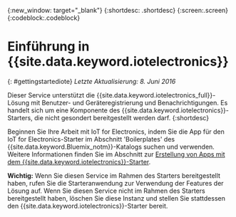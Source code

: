 {:new_window: target="_blank"}
{:shortdesc: .shortdesc}
{:screen:.screen}
{:codeblock:.codeblock}


# Einführung in {{site.data.keyword.iotelectronics}}
{: #gettingstartediote}
*Letzte Aktualisierung: 8. Juni 2016*

Dieser Service unterstützt die {{site.data.keyword.iotelectronics_full}}-Lösung mit Benutzer- und Geräteregistrierung und Benachrichtigungen. Es handelt sich um eine Komponente des {{site.data.keyword.iotelectronics}}-Starters, die nicht gesondert bereitgestellt werden darf.
{:shortdesc}

Beginnen Sie Ihre Arbeit mit IoT for Electronics, indem Sie die App für den IoT for Electronics-Starter im Abschnitt 'Boilerplates' des {{site.data.keyword.Bluemix_notm}}-Katalogs suchen und verwenden. Weitere Informationen finden Sie im Abschnitt zur [Erstellung von Apps mit dem {{site.data.keyword.iotelectronics}}-Starter](../../starters/IotElectronics/index.html).

**Wichtig:** Wenn Sie diesen Service im Rahmen des Starters bereitgestellt haben, rufen Sie die Starteranwendung zur Verwendung der Features der Lösung auf. Wenn Sie diesen Service nicht im Rahmen des Starters bereitgestellt haben, löschen Sie diese Instanz und stellen Sie stattdessen den {{site.data.keyword.iotelectronics}}-Starter bereit.
